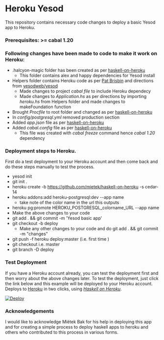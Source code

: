 Heroku Yesod
============

This repository contains necessary code changes to deploy a basic Yesod app to Heroku. 

### Prerequisites: >= cabal 1.20 

### Following changes have been made to code to make it work on Heroku:
* .halcyon-magic folder has been created as per [haskell-on-heroku](http://github.com/mietek/haskell-on-heroku)
   * This folder contains alex and happy dependencies for Yesod install 
* Helpers folder contains Heroku code as per [Pat Brisbin](http://pbrisbin.com/posts/parsing_database_url/) and directions from  [yesodweb/yesod](https://github.com/yesodweb/yesod/wiki/Deploying-Yesod-Apps-to-Heroku)
  * Made changes to project *cabal file* to include Heroku dependecy
  * Made changes to *Application.hs* as per directions by importing *heroku.hs* from Helpers folder and made changes to     makeFoundation function
* Brought *Procfile* to root folder and changed as per [haskell-on-heroku](http://github.com/mietek/haskell-on-heroku)
* In *config/postgresql.yml* removed production section
* Added *app.json* file as per [haskell-on-heroku](http://github.com/mietek/haskell-on-heroku)
* Added *cabal.config* file as per [haskell-on-heroku](http://github.com/mietek/haskell-on-heroku)
  * This file was created with *cabal freeze* command hence *cabal 1.20* dependency

### Deployment steps to Heroku. 
First do a test deployment to your Heroku account and then come back and do these steps manually to test the process. 

* yesod init 
* git init . 
* heroku create -b https://github.com/mietek/haskell-on-heroku -s cedar-14
* heroku addons:add heroku-postgresql:dev --app name
  * take note of the color name in the url this outputs
* heroku pg:promote HEROKU_POSTGRESQL_colorname_URL --app name
* Make the above changes to your code 
* git add . && git commit -m 'Yesod basic app'
* git checkout -b deploy
  * Make any other changes to your code and do git add . &&  git commit -m "changes"
* git push -f heroku deploy:master (i.e. first time )
* git checkout <original branch> i.e. master
* git branch -D deploy

### Test Deployment

If you have a Heroku account already, you can test the deployment first and then worry about the above changes later. 
To test the deployment, just click the link below and this example will be deployed to your Heroku account. 
Deploys to [Heroku](http://heroku.com/) in two clicks, using [_Haskell on Heroku_](http://haskellonheroku.com/).

[![Deploy](https://www.herokucdn.com/deploy/button.png)](https://heroku.com/deploy?template=https://github.com/mietek/herokuyesod/tree/haskell-on-heroku/)


### Acknowledgements
I would like to acknowledge Miëtek Bak for his help in deploying this app and for creating a simple process to deploy haskell apps to heroku and others who contributed to this process in various forms.
